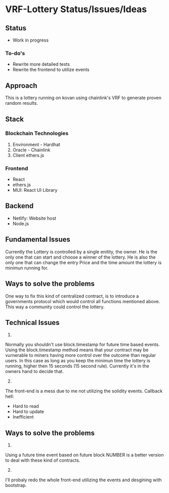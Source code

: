 # VRF-Lottery Status/Issues/Ideas

## Status
- Work in progress
### To-do's
- Rewrite more detailed tests
- Rewrite the frontend to utilize events

## Approach

This is a lottery running on kovan using chainlink's VRF to generate proven random results.

## Stack

### Blockchain Technologies
1. Environment - Hardhat
2. Oracle - Chainlink
3. Client ethers.js

### Frontend
- React
- ethers.js
- MUI: React UI Library

## Backend
- Netlify: Website host
- Node.js

## Fundamental Issues
Currently the Lottery is controlled by a single enitity, the owner. He is the only one that can start and choose a winner of the lottery.
He is also the only one that can change the entry Price and the time amount the lottery is minimun running for.
## Ways to solve the problems
One way to fix this kind of centralized contract, is to introduce a governments protocol which would control all functions mentioned above.
This way a community could control the lottery.
## Technical Issues
1. 
  Normally you shouldn't use block.timestamp for future time based events. Using the block.timestamp method means that your contract may be vurnerable to miners having more         control over the outcome than regular users. In this case as long as you keep the minimun time the lottery is running, higher then 15 seconds (15 second rule). Currently it's in   the owners hand to decide that.
  
2. 
  The front-end is a mess due to me not utilizing the solidity events. 
  Callback hell:
  - Hard to read
  - Hard to update
  - Inefficient

## Ways to solve the problems
1) 
Using a future time event based on future block NUMBER is a better version to deal with these kind of contracts.

2)
I'll probaly redo the whole front-end utilizing the events and desgining with bootstrap.
